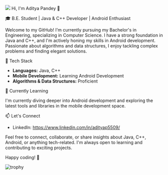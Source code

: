 ![](https://komarev.com/ghpvc/?username=adityaap55)
Hi, I'm Aditya Pandey 👋

🎓 B.E. Student | Java & C++ Developer | Android Enthusiast

Welcome to my GitHub! I'm currently pursuing my Bachelor's in Engineering, specializing in Computer Science. I have a strong foundation in Java and C++, and I'm actively honing my skills in Android development. Passionate about algorithms and data structures, I enjoy tackling complex problems and finding elegant solutions.

🔧 Tech Stack

- **Languages:** Java, C++
- **Mobile Development:** Learning Android Development
- **Algorithms & Data Structures:** Proficient


🌱 Currently Learning

I'm currently diving deeper into Android development and exploring the latest tools and libraries in the mobile development space.

📫 Let's Connect

- LinkedIn: https://www.linkedin.com/in/adityap5509/

Feel free to connect, collaborate, or share insights about Java, C++, Android, or anything tech-related. I'm always open to learning and contributing to exciting projects.

Happy coding! 🚀

![trophy](https://github-profile-trophy.vercel.app/?username=adityaap55&theme=gruvbox)
